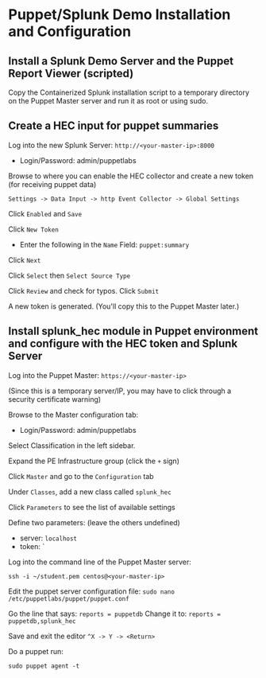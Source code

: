 Puppet/Splunk Demo Installation and Configuration
==============

Install a Splunk Demo Server and the Puppet Report Viewer (scripted)
-----------

Copy the Containerized Splunk installation script to a temporary directory on
the Puppet Master server and run it as root or using sudo.

Create a HEC input for puppet summaries
-----------
Log into the new Splunk Server: `http://<your-master-ip>:8000`
- Login/Password: admin/puppetlabs

Browse to where you can enable the HEC collector and create a new token (for receiving puppet data)

`Settings -> Data Input -> http Event Collector -> Global Settings`

Click `Enabled` and `Save`

Click `New Token`

- Enter the following in the `Name` Field: `puppet:summary`

Click `Next`

Click `Select` then `Select Source Type`

Click `Review` and check for typos. Click `Submit`

A new token is generated. (You'll copy this to the Puppet Master later.)

Install splunk_hec module in Puppet environment and configure with the HEC token and Splunk Server
------------
Log into the Puppet Master: `https://<your-master-ip>`

(Since this is a temporary server/IP, you may have to click through a security certificate warning)

Browse to the Master configuration tab:
- Login/Password: admin/puppetlabs

Select Classification in the left sidebar.

Expand the PE Infrastructure group (click the `+` sign)

Click `Master` and go to the `Configuration` tab

Under `Classes`, add a new class called `splunk_hec`

Click `Parameters` to see the list of available settings

Define two parameters: (leave the others undefined)
- server: `localhost`
- token: `<paste the token created when you defined a new HEC collectory on the Splunk Server>

Log into the command line of the Puppet Master server:

`ssh -i ~/student.pem centos@<your-master-ip>`

Edit the puppet server configuration file:
`sudo nano /etc/puppetlabs/puppet/puppet.conf`

Go the line that says: `reports = puppetdb`
Change it to: `reports = puppetdb,splunk_hec`

Save and exit the editor
`^X -> Y -> <Return>`

Do a puppet run:

`sudo puppet agent -t`
